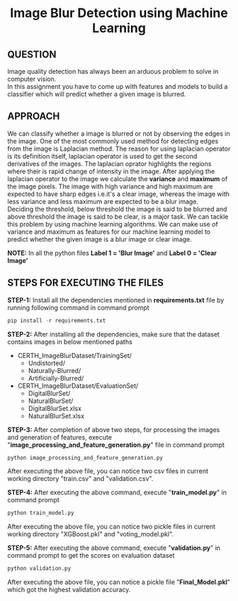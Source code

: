 <div align="center">

# Image Blur Detection using Machine Learning
</div>

## QUESTION
Image quality detection has always been an arduous problem to solve in
computer vision.<br>
In this assignment you have to come up with features and models to build a classifier which will predict whether a given image is blurred.

## APPROACH
We can classify whether a image is blurred or not by observing the edges in the image. One of the most commonly used method for detecting edges from the image is Laplacian method. The reason for using laplacian operator is its definition itself, laplacian operator is used to get the second derivatives of the images. The laplacian oprator highlights the regions where their is rapid change of intensity in the image. After applying the laplacian operator to the image we calculate the <b>variance</b> and <b>maximum</b> of the image pixels. The image with high variance and high maximum are expected to have sharp edges i.e.it's a clear image, whereas the image with less variance and less maximum are expected to be a blur image.<br>
Deciding the threshold, below threshold the image is said to be blurred and above threshold the image is said to be clear, is a major task. We can tackle this problem by using machine learning algorithms. We can make use of variance and maximum as features for our machine learning model to predict whether the given image is a blur image or clear image.

**NOTE:** In all the python files <b>Label 1 = 'Blur Image'</b> and <b>Label 0 = 'Clear Image'</b>

## STEPS FOR EXECUTING THE FILES

<b>STEP-1:</b> Install all the dependencies mentioned in <b>requirements.txt</b> file by running following command in command prompt<br>

```python
pip install -r requirements.txt
```

<b>STEP-2:</b> After installing all the dependencies, make sure that the dataset contains images in below mentioned paths<br>
<ul>
  <li>CERTH_ImageBlurDataset/TrainingSet/<br>
    <ul>
      <li>Undistorted/</li>
      <li>Naturally-Blurred/</li>
      <li>Artificially-Blurred/</li>
    </ul>
  </li>
  <li>CERTH_ImageBlurDataset/EvaluationSet/ <br>
    <ul>
      <li>DigitalBlurSet/</li>
      <li>NaturalBlurSet/</li>
      <li>DigitalBlurSet.xlsx</li>
      <li>NaturalBlurSet.xlsx</li>
    </ul
  </li>
</ul>

<b>STEP-3:</b> After completion of above two steps, for processing the images and generation of features, execute "<b>image_processing_and_feature_generation.py</b>" file in command prompt<br>

```python
python image_processing_and_feature_generation.py
```
After executing the above file, you can notice two csv files in current working directory "train.csv" and "validation.csv".

<b>STEP-4:</b> After executing the above command, execute "<b>train_model.py</b>" in command prompt<br>

```python
python train_model.py
```
After executing the above file, you can notice two pickle files in current working directory "XGBoost.pkl" and "voting_model.pkl".

<b>STEP-5:</b> After executing the above command, execute "<b>validation.py</b>" in command prompt to get the scores on evaluation dataset<br>

```python
python validation.py
```
After executing the above file, you can notice a pickle file "<b>Final_Model.pkl</b>" which got the highest validation accuracy.
